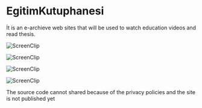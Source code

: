 # EgitimKutuphanesi
İt is an e-archieve web sites that will be used to watch education videos and read thesis.


![ScreenClip](https://user-images.githubusercontent.com/70219430/190847275-3896cea1-bcf0-461d-abe6-5671ebd0b796.png)

![ScreenClip](https://user-images.githubusercontent.com/70219430/190847305-c74c7f71-d5fe-41c1-841a-10f0e17d7b34.png)

![ScreenClip](https://user-images.githubusercontent.com/70219430/190847308-d536fd4a-df14-4204-95da-c637cc0d5b56.png)

![ScreenClip](https://user-images.githubusercontent.com/70219430/190847312-58fdb364-c3c3-45ac-bf93-0a5418b40af6.png)

The source code cannot shared because of the privacy policies and the site is not published yet
